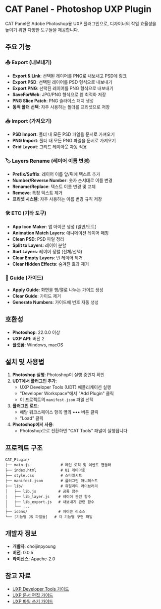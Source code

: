 # CAT Panel - Photoshop UXP Plugin

CAT Panel은 Adobe Photoshop용 UXP 플러그인으로, 디자이너의 작업 효율성을 높이기 위한 다양한 도구들을 제공합니다.

## 주요 기능

### 📤 Export (내보내기)
- **Export & Link**: 선택된 레이어를 PNG로 내보내고 PSD에 링크
- **Export PSD**: 선택된 레이어를 PSD 형식으로 내보내기
- **Export PNG**: 선택된 레이어를 PNG 형식으로 내보내기
- **SaveForWeb**: JPG/PNG 형식으로 웹 최적화 저장
- **PNG Slice Patch**: PNG 슬라이스 패치 생성
- **동적 폴더 선택**: 자주 사용하는 폴더를 프리셋으로 저장

### 📥 Import (가져오기)
- **PSD Import**: 폴더 내 모든 PSD 파일을 문서로 가져오기
- **PNG Import**: 폴더 내 모든 PNG 파일을 문서로 가져오기
- **Grid Layout**: 그리드 레이아웃 자동 적용

### 🏷️ Layers Rename (레이어 이름 변경)
- **Prefix/Suffix**: 레이어 이름 앞/뒤에 텍스트 추가
- **Number/Reverse Number**: 숫자 순서대로 이름 변경
- **Rename/Replace**: 텍스트 이름 변경 및 교체
- **Remove**: 특정 텍스트 제거
- **프리셋 시스템**: 자주 사용하는 이름 변경 규칙 저장

### 🛠️ ETC (기타 도구)
- **App Icon Maker**: 앱 아이콘 생성 (일반/도트)
- **Animation Match Layers**: 애니메이션 레이어 매칭
- **Clean PSD**: PSD 파일 정리
- **Split to Layers**: 레이어 분할
- **Sort Layers**: 레이어 정렬 (전체/선택)
- **Clear Empty Layers**: 빈 레이어 제거
- **Clear Hidden Effects**: 숨겨진 효과 제거

### 📏 Guide (가이드)
- **Apply Guide**: 화면을 행/열로 나누는 가이드 생성
- **Clear Guide**: 가이드 제거
- **Generate Numbers**: 가이드에 번호 자동 생성

## 호환성

- **Photoshop**: 22.0.0 이상
- **UXP API**: 버전 2
- **플랫폼**: Windows, macOS

## 설치 및 사용법

1. **Photoshop 실행**: Photoshop이 실행 중인지 확인
2. **UDT에서 플러그인 추가**: 
   - UXP Developer Tools (UDT) 애플리케이션 실행
   - "Developer Workspace"에서 "Add Plugin" 클릭
   - 이 프로젝트의 `manifest.json` 파일 선택
3. **플러그인 로드**: 
   - 해당 워크스페이스 항목 옆의 ••• 버튼 클릭
   - "Load" 클릭
4. **Photoshop에서 사용**: 
   - Photoshop으로 전환하면 "CAT Tools" 패널이 실행됩니다

## 프로젝트 구조

```
CAT_Plugin/
├── main.js              # 메인 로직 및 이벤트 핸들러
├── index.html           # UI 레이아웃
├── style.css            # 스타일시트
├── manifest.json        # 플러그인 매니페스트
├── lib/                 # 유틸리티 라이브러리
│   ├── lib.js          # 공통 함수
│   ├── lib_layer.js    # 레이어 관련 함수
│   ├── lib_export.js   # 내보내기 관련 함수
│   └── ...
├── icons/              # 아이콘 리소스
└── [기능별 JS 파일들]   # 각 기능별 구현 파일
```

## 개발자 정보

- **개발자**: choijinpyoung
- **버전**: 0.0.5
- **라이선스**: Apache-2.0

## 참고 자료

- [UXP Developer Tools 가이드](https://developer.adobe.com/photoshop/uxp/2022/guides/devtool/udt-walkthrough/)
- [UXP 문서 편집 가이드](https://developer.adobe.com/photoshop/uxp/2022/guides/getting-started/editing-the-document/)
- [UXP 파일 쓰기 가이드](https://developer.adobe.com/photoshop/uxp/2022/guides/getting-started/writing-a-file/) 
